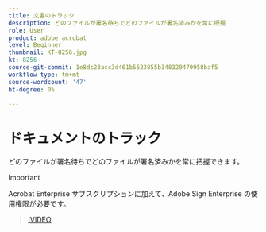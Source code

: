 ```yaml
---
title: 文書のトラック
description: どのファイルが署名待ちでどのファイルが署名済みかを常に把握
role: User
product: adobe acrobat
level: Beginner
thumbnail: KT-8256.jpg
kt: 8256
source-git-commit: 1e8dc23acc3d461b5623855b348329479958baf5
workflow-type: tm+mt
source-wordcount: '47'
ht-degree: 0%

---
```


# ドキュメントのトラック

どのファイルが署名待ちでどのファイルが署名済みかを常に把握できます。

>[!IMPORTANT]
>
>Acrobat Enterprise サブスクリプションに加えて、Adobe Sign Enterprise の使用権限が必要です。

>[!VIDEO](https://video.tv.adobe.com/v/338492?hidetitle=true)
